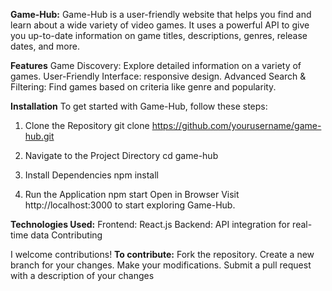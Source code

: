 **Game-Hub:**
Game-Hub is a user-friendly website that helps you find and learn about a wide variety of video games. It uses a powerful API to give you up-to-date information on game titles, descriptions, genres, release dates, and more.

**Features**
Game Discovery: Explore detailed information on a variety of games.
User-Friendly Interface: responsive design.
Advanced Search & Filtering: Find games based on criteria like genre and popularity.

**Installation**
To get started with Game-Hub, follow these steps:

1. Clone the Repository
git clone https://github.com/yourusername/game-hub.git

2. Navigate to the Project Directory
cd game-hub

3. Install Dependencies
npm install

4. Run the Application
npm start
Open in Browser
Visit http://localhost:3000 to start exploring Game-Hub.

**Technologies Used:**
Frontend: React.js
Backend: API integration for real-time data
Contributing

I welcome contributions! 
**To contribute:**
Fork the repository.
Create a new branch for your changes.
Make your modifications.
Submit a pull request with a description of your changes
